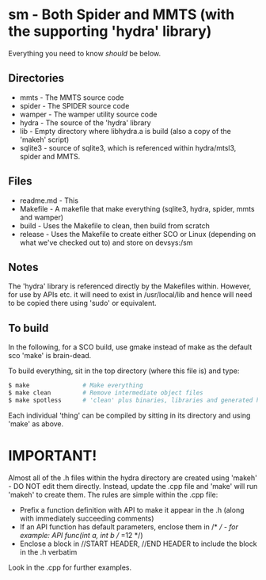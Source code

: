 sm - Both Spider and MMTS (with the supporting 'hydra' library)
===============================================================

Everything you need to know *should* be below.

## Directories

* mmts	- The MMTS source code
* spider	- The SPIDER source code
* wamper	- The wamper utility source code
* hydra	- The source of the 'hydra' library
* lib	- Empty directory where libhydra.a is build (also a copy of the 'makeh' script)
* sqlite3 - source of sqlite3, which is referenced within hydra/mtsl3, spider and MMTS.

## Files

* readme.md	- This
* Makefile - A makefile that make everything (sqlite3, hydra, spider, mmts and wamper)
* build - Uses the Makefile to clean, then build from scratch
* release - Uses the Makefile to create either SCO or Linux (depending on what we've checked out to) and store on devsys:/sm

## Notes

The 'hydra' library is referenced directly by the Makefiles within.  However, for use by APIs etc. it will need to exist
in /usr/local/lib and hence will need to be copied there using 'sudo' or equivalent.

## To build
In the following, for a SCO build, use gmake instead of make as the default sco 'make' is brain-dead.

To build everything, sit in the top directory (where this file is) and type:

```bash
$ make               # Make everything
$ make clean         # Remove intermediate object files
$ make spotless      # 'clean' plus binaries, libraries and generated header files
```

Each individual 'thing' can be compiled by sitting in its directory and using 'make' as above.

# IMPORTANT!

Almost all of the .h files within the hydra directory are created using 'makeh' - DO NOT edit them directly.
Instead, update the .cpp file and 'make' will run 'makeh' to create them.  The rules are simple within the .cpp file:

* Prefix a function definition with API to make it appear in the .h (along with immediately succeeding comments)
* If an API function has default parameters, enclose them in /* */ - for example: API func(int a, int b /* =12 */)
* Enclose a block in //START HEADER, //END HEADER to include the block in the .h verbatim

Look in the .cpp for further examples.
